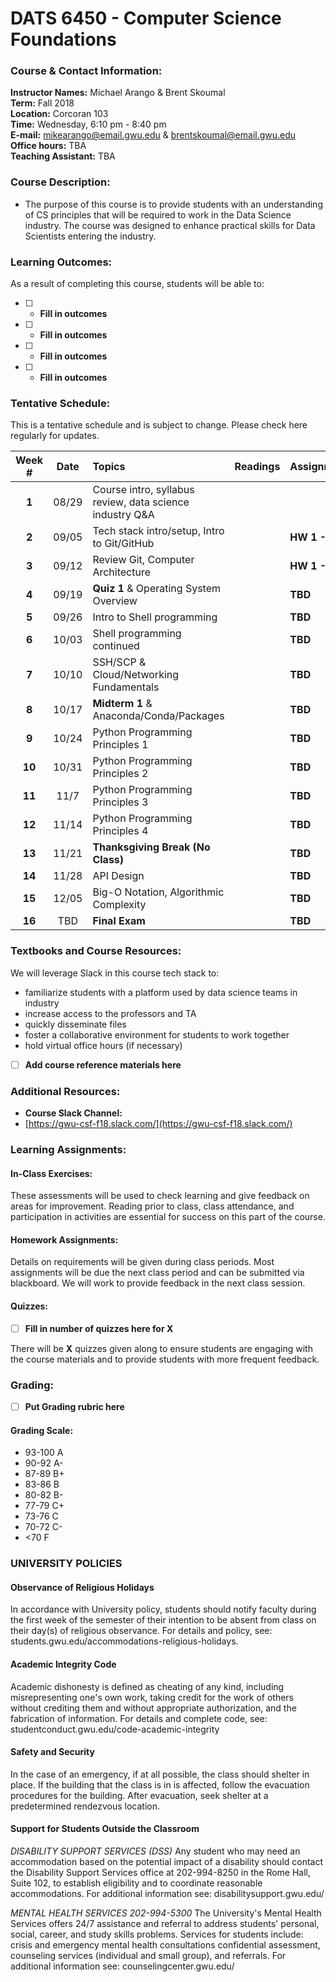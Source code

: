 # DATS 6450 - Computer Science Foundations

### Course & Contact Information:

**Instructor Names:** Michael Arango & Brent Skoumal \
**Term:** Fall 2018 \
**Location:** Corcoran 103 \
**Time:** Wednesday, 6:10 pm - 8:40 pm \
**E-mail:** mikearango@email.gwu.edu & brentskoumal@email.gwu.edu \
**Office hours:** TBA \
**Teaching Assistant:** TBA 
###  Course Description:

- The purpose of this course is to provide students with an understanding of CS principles that will be required to work in the Data Science industry. The course was designed to enhance practical skills for Data Scientists entering the industry.

### Learning Outcomes:

 As a result of completing this course, students will be able to:
 - [ ] - **Fill in outcomes**
 - [ ] - **Fill in outcomes**
 - [ ] - **Fill in outcomes**
 - [ ] - **Fill in outcomes**

### Tentative Schedule:
This is a tentative schedule and is subject to change. Please check here regularly for updates.

| Week # |Date   | Topics | Readings | Assignments | Due    | 
| :----: |:----: |:-------|:---------|:------------| :----- |
| **1**  | 08/29 | Course intro, syllabus review, data science industry Q&A |  |                |      |
| **2**  | 09/05 | Tech stack intro/setup, Intro to Git/GitHub              |  | **HW 1 - Git** |      |
| **3**  | 09/12 | Review Git, Computer Architecture                        |  | **HW 1 - Git** |      |
| **4**  | 09/19 | **Quiz 1** & Operating System Overview                   |  | **TBD**        | HW 1 |
| **5**  | 09/26 | Intro to Shell programming                               |  | **TBD**        |      |
| **6**  | 10/03 | Shell programming continued                              |  | **TBD**        |      |
| **7**  | 10/10 | SSH/SCP & Cloud/Networking Fundamentals                  |  | **TBD**        |      |
| **8**  | 10/17 | **Midterm 1** & Anaconda/Conda/Packages                  |  | **TBD**        |      |
| **9**  | 10/24 | Python Programming Principles 1                          |  | **TBD**        |      |
| **10** | 10/31 | Python Programming Principles 2                          |  | **TBD**        |      |
| **11** | 11/7  | Python Programming Principles 3                          |  | **TBD**        |      |
| **12** | 11/14 | Python Programming Principles 4                          |  | **TBD**        |      |
| **13** | 11/21 | **Thanksgiving Break (No Class)**                        |  | **TBD**        |      |
| **14** | 11/28 | API Design                                               |  | **TBD**        |      |
| **15** | 12/05 | Big-O Notation, Algorithmic Complexity                   |  | **TBD**        |      |
| **16** | TBD   | **Final Exam**                                           |  | **TBD**        |      |

### Textbooks and Course Resources:

We will leverage Slack in this course tech stack to: 
- familiarize students with a platform used by data science teams in industry
- increase access to the professors and TA
- quickly disseminate files
- foster a collaborative environment for students to work together 
- hold virtual office hours (if necessary)


- [ ] **Add course reference materials here**

### Additional Resources:

- **Course Slack Channel:**
 - [https://gwu-csf-f18.slack.com/](https://gwu-csf-f18.slack.com/)

### Learning Assignments:

#### In-Class Exercises:
 These assessments will be used to check learning and give feedback on areas for improvement. Reading prior to class, class attendance, and participation in activities are essential for success on this part of the course.
 
#### Homework Assignments:
 Details on requirements will be given during class periods. Most assignments will be due the next class period and can be submitted via blackboard. We will work to provide feedback in the next class session. 
 

#### Quizzes: 

- [ ] **Fill in number of quizzes here for X**

There will be **X** quizzes given along to ensure students are engaging with the course materials and to provide students with more frequent feedback.

### Grading:

- [ ] **Put Grading rubric here**


#### Grading Scale:

 - 93-100 A
 - 90-92 A- 
 - 87-89 B+
 - 83-86 B 
 - 80-82 B- 
 - 77-79 C+ 
 - 73-76 C 
 - 70-72 C- 
 - <70 F

###  UNIVERSITY POLICIES

#### Observance of Religious Holidays 
In accordance with University policy, students should notify faculty during the first week of the semester of their intention to be absent from class on their day(s) of religious observance. 
For details and policy, see: students.gwu.edu/accommodations-religious-holidays.

#### Academic Integrity Code

Academic dishonesty is defined as cheating of any kind, including misrepresenting one's own work, taking credit for the work of others without crediting them and without appropriate authorization, and the fabrication of information. 
For details and complete code, see: studentconduct.gwu.edu/code-academic-integrity

#### Safety and Security

In the case of an emergency, if at all possible, the class should shelter in place. If the building that the class is in is affected, follow the evacuation procedures for the building. After evacuation, seek shelter at a predetermined rendezvous location.

#### Support for Students Outside the Classroom

*DISABILITY SUPPORT SERVICES (DSS)*
Any student who may need an accommodation based on the potential impact of a disability should contact the Disability Support Services office at 202-994-8250 in the Rome Hall, Suite 102, to establish eligibility and to coordinate reasonable accommodations. 
For additional information see: disabilitysupport.gwu.edu/

*MENTAL HEALTH SERVICES  202-994-5300*
The University's Mental Health Services offers 24/7 assistance and referral to address students' personal, social, career, and study skills problems. Services for students include: crisis and emergency mental health consultations confidential assessment, counseling services (individual and small group), and referrals. 
For additional information see: counselingcenter.gwu.edu/ 

